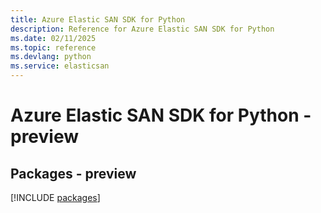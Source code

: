 ```yaml
---
title: Azure Elastic SAN SDK for Python
description: Reference for Azure Elastic SAN SDK for Python
ms.date: 02/11/2025
ms.topic: reference
ms.devlang: python
ms.service: elasticsan
---
```

# Azure Elastic SAN SDK for Python - preview
## Packages - preview
[!INCLUDE [packages](elastic-san-index.md)]